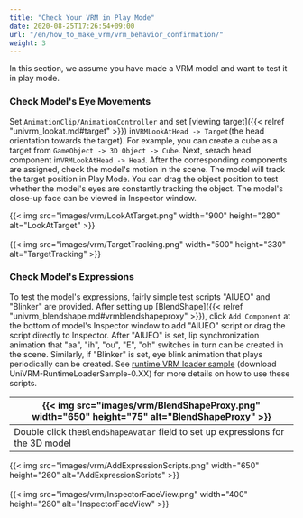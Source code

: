 ```yaml
---
title: "Check Your VRM in Play Mode"
date: 2020-08-25T17:26:54+09:00
url: "/en/how_to_make_vrm/vrm_behavior_confirmation/"
weight: 3
---
```


In this section, we assume you have made a VRM model and want to test it in play mode.

### Check Model's Eye Movements

Set `AnimationClip/AnimationController` and set [viewing target]({{< relref "univrm_lookat.md#target" >}}) in``VRMLookAtHead -> Target``(the head orientation towards the target). For example, you can create a cube as a target from ``GameObject -> 3D Object -> Cube``. Next, serach head component in``VRMLookAtHead -> Head``. After the corresponding components are assigned, check the model's motion in the scene. The model will track the target position in Play Mode. You can drag the object position to test whether the model's eyes are constantly tracking the object. The model's close-up face can be viewed in Inspector window.

{{< img src="images/vrm/LookAtTarget.png" width="900" height="280" alt="LookAtTarget" >}}
<br>
<br>
{{< img src="images/vrm/TargetTracking.png" width="500" height="330" alt="TargetTracking" >}}

### Check Model's Expressions

To test the model's expressions, fairly simple test scripts "AIUEO" and "Blinker" are provided. After setting up [BlendShape]({{< relref "univrm_blendshape.md#vrmblendshapeproxy" >}}), click `Add Component` at the bottom of model's Inspector window to add "AIUEO" script or drag the script directly to Inspector. After "AIUEO" is set, lip synchronization animation that "aa", "ih", "ou", "E", "oh" switches in turn can be created in the scene. Similarly, if "Blinker" is set, eye blink animation that plays periodically can be created. See [runtime VRM loader sample](https://github.com/vrm-c/UniVRM/releases) (download UniVRM-RuntimeLoaderSample-0.XX) for more details on how to use these scripts.

|{{< img src="images/vrm/BlendShapeProxy.png" width="650" height="75" alt="BlendShapeProxy" >}}|
|-----|
|Double click the``BlendShapeAvatar`` field to set up expressions for the 3D model|

{{< img src="images/vrm/AddExpressionScripts.png" width="650" height="260" alt="AddExpressionScripts" >}}
<br>
<br>
{{< img src="images/vrm/InspectorFaceView.png" width="400" height="280" alt="InspectorFaceView" >}}